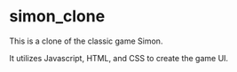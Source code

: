 # simon_clone
This is a clone of the classic game Simon.


It utilizes Javascript, HTML, and CSS to create the game UI.



